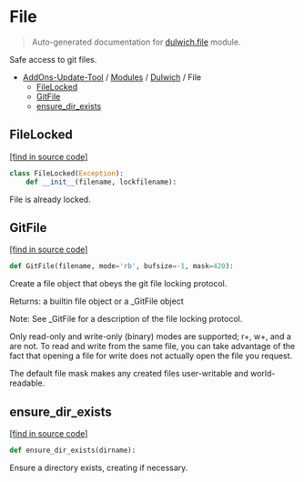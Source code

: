 # File

> Auto-generated documentation for [dulwich.file](https://github.com/alchem1ster/AddOns-Update-Tool/blob/main/dulwich/file.py) module.

Safe access to git files.

- [AddOns-Update-Tool](../README.md#addons-update-tool-index) / [Modules](../MODULES.md#addons-update-tool-modules) / [Dulwich](index.md#dulwich) / File
    - [FileLocked](#filelocked)
    - [GitFile](#gitfile)
    - [ensure_dir_exists](#ensure_dir_exists)

## FileLocked

[[find in source code]](https://github.com/alchem1ster/AddOns-Update-Tool/blob/main/dulwich/file.py#L97)

```python
class FileLocked(Exception):
    def __init__(filename, lockfilename):
```

File is already locked.

## GitFile

[[find in source code]](https://github.com/alchem1ster/AddOns-Update-Tool/blob/main/dulwich/file.py#L69)

```python
def GitFile(filename, mode='rb', bufsize=-1, mask=420):
```

Create a file object that obeys the git file locking protocol.

Returns: a builtin file object or a _GitFile object

Note: See _GitFile for a description of the file locking protocol.

Only read-only and write-only (binary) modes are supported; r+, w+, and a
are not.  To read and write from the same file, you can take advantage of
the fact that opening a file for write does not actually open the file you
request.

The default file mask makes any created files user-writable and
world-readable.

## ensure_dir_exists

[[find in source code]](https://github.com/alchem1ster/AddOns-Update-Tool/blob/main/dulwich/file.py#L28)

```python
def ensure_dir_exists(dirname):
```

Ensure a directory exists, creating if necessary.
